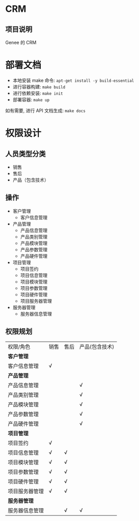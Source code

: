 # CRM

## 项目说明

Genee 的 CRM

# 部署文档

* 本地安装 make 命令: `apt-get install -y build-essential`
* 进行容器构建: `make build`
* 进行依赖安装: `make init`
* 部署容器: `make up`

如有需要, 进行 API 文档生成: `make docs`

# 权限设计

## 人员类型分类

* 销售
* 售后
* 产品（包含技术）

## 操作

* 客户管理
	* 客户信息管理
* 产品管理
	* 产品信息管理
	* 产品类别管理
	* 产品模块管理
	* 产品参数管理
	* 产品硬件管理
* 项目管理
	* 项目签约
	* 项目信息管理
	* 项目模块管理
	* 项目参数管理
	* 项目硬件管理
	* 项目服务器管理
* 服务器管理
   * 服务器信息管理

## 权限规划

<table>
	<tr>
		<td>权限/角色</td>
		<td>销售</td>
		<td>售后</td>
		<td>产品(包含技术)</td>
	</tr>
	<tr>
		<td colspan="4"><strong>客户管理</strong></td>
	</tr>
	<tr>
		<td>客户信息管理</td>
		<td>√</td>
		<td></td>
		<td></td>
	</tr>
	<tr>
		<td colspan="4"><strong>产品管理</strong></td>
	</tr>
	<tr>
		<td>产品信息管理</td>
		<td></td>
		<td></td>
		<td>√</td>
	</tr>
	<tr>
		<td>产品类别管理</td>
		<td></td>
		<td></td>
		<td>√</td>
	</tr>
	<tr>
		<td>产品模块管理</td>
		<td></td>
		<td></td>
		<td>√</td>
	</tr>
	<tr>
		<td>产品参数管理</td>
		<td></td>
		<td></td>
		<td>√</td>
	</tr>
	<tr>
		<td>产品硬件管理</td>
		<td></td>
		<td></td>
		<td>√</td>
	</tr>
	<tr>
		<td colspan="4"><strong>项目管理</strong></td>
	</tr>
	<tr>
		<td>项目签约</td>
		<td>√</td>
		<td></td>
		<td></td>
	</tr>
	<tr>
		<td>项目信息管理</td>
		<td>√</td>
		<td>√</td>
		<td></td>
	</tr>
	<tr>
		<td>项目模块管理</td>
		<td>√</td>
		<td>√</td>
		<td></td>
	</tr>
	<tr>
		<td>项目参数管理</td>
		<td>√</td>
		<td>√</td>
		<td></td>
	</tr>
	<tr>
		<td>项目硬件管理</td>
		<td>√</td>
		<td>√</td>
		<td></td>
	</tr>
	<tr>
		<td>项目服务器管理</td>
		<td>√</td>
		<td>√</td>
		<td></td>
	</tr>
	<tr>
		<td colspan="4"><strong>服务器管理</strong></td>
	</tr>
	<tr>
		<td>服务器信息管理</td>
		<td></td>
		<td>√</td>
		<td>√</td>
	</tr>
</table>
